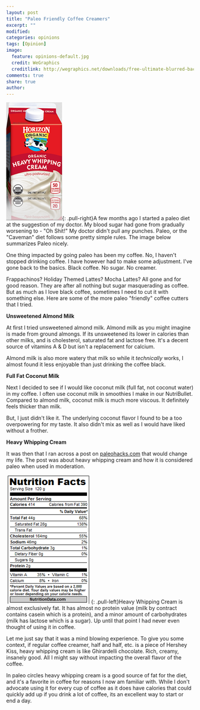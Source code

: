 ```yaml
---
layout: post
title: "Paleo Friendly Coffee Creamers"
excerpt: ""
modified: 
categories: opinions
tags: [Opinion]
image:
  feature: opinions-default.jpg
  credit: WeGraphics
  creditlink: http://wegraphics.net/downloads/free-ultimate-blurred-background-pack/
comments: true
share: true
author: 
---
```

![Heavy Whipping Cream](/images/whip.png){: .pull-right}A few months ago I started a paleo diet at the suggestion of my doctor.  My blood sugar had gone from gradually worsening to - "Oh Shit!"  My doctor didn't pull any punches.  Paleo, or the "Caveman" diet follows some pretty simple rules.  The image below summarizes Paleo nicely.

One thing impacted by going paleo has been my coffee.  No, I haven't stopped drinking coffee.  I have however had to make some adjustment.  I've gone back to the basics.  Black coffee.  No sugar.  No creamer.  

Frappachinos? Holiday Themed Lattes? Mocha Lattes?  All gone and for good reason.  They are after all nothing but sugar masquerading as coffee.  But as much as I love black coffee, sometimes I need to cut it with something else.  Here are some of the more paleo "friendly" coffee cutters that I tried.

**Unsweetened Almond Milk**

At first I tried unsweetened almond milk.  Almond milk as you might imagine is made from ground almongs.  If its unsweetened its lower in calories than other milks, and is cholesterol, saturated fat and lactose free.    It's a decent source of vitamins A & D but isn't a replacement for calcium.

Almond milk is also more watery that milk so while it *technically* works, I almost found it less enjoyable than just drinking the coffee black.

**Full Fat Coconut Milk**

Next I decided to see if I would like coconut milk (full fat, not coconut water) in my coffee.  I often use coconut milk in smoothies I make in our NutriBullet.  Compared to almond milk, coconut milk is much more viscous.  It definitely feels thicker than milk.  

But, I just didn't like it.  The underlying coconut flavor I found to be a too overpowering for my taste.  It also didn't mix as well as I would have liked without a frother.

**Heavy Whipping Cream**

It was then that I ran across a post on [paleohacks.com](https://www.paleohacks.com/dairy/heavy-whipping-cream-98) that would change my life.  The post was about heavy whipping cream and how it is considered paleo when used in moderation.  

![Heavy Whipping Cream](/images/whip1.png){: .pull-left}Heavy Whipping Cream is almost exclusively fat.  It has almost no protein value (milk by contract contains casein which is a protein), and a minor amount of carbohydrates (milk has lactose which is a sugar).  Up until that point I had never even thought of using it in coffee.

Let me just say that it was a mind blowing experience. To give you some context, if regular coffee creamer, half and half, etc. is a piece of Hershey Kiss, heavy whipping cream is like Ghirardelli chocolate.  Rich, creamy, insanely good.  All I might say without impacting the overall flavor of the coffee.

In paleo circles heavy whipping cream is a good source of fat for the diet, and it's a favorite in coffee for reasons I now am familiar with.  While I don't advocate using it for every cup of coffee as it does have calories that could quickly add up if you drink a lot of coffee, its an excellent way to start or end a day.




